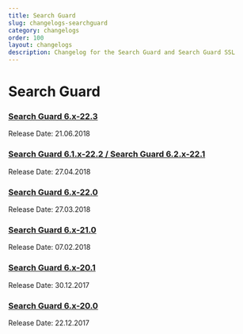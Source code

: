 ```yaml
---
title: Search Guard
slug: changelogs-searchguard
category: changelogs
order: 100
layout: changelogs
description: Changelog for the Search Guard and Search Guard SSL
---
```


<!---
Copryight 2010 floragunn GmbH
-->

# Search Guard 

### [Search Guard 6.x-22.3](changelog_6_x_22_3.md)

Release Date: 21.06.2018

### [Search Guard 6.1.x-22.2 / Search Guard 6.2.x-22.1](changelog_6_x_22_1_2.md)

Release Date: 27.04.2018

### [Search Guard 6.x-22.0](changelog_6_x_22_0.md)

Release Date: 27.03.2018

### [Search Guard 6.x-21.0](changelog_6_x_21_0.md)

Release Date: 07.02.2018

### [Search Guard 6.x-20.1](changelog_6_x_20_1.md)

Release Date: 30.12.2017


### [Search Guard 6.x-20.0](changelog_6_x_20_0.md)

Release Date: 22.12.2017

